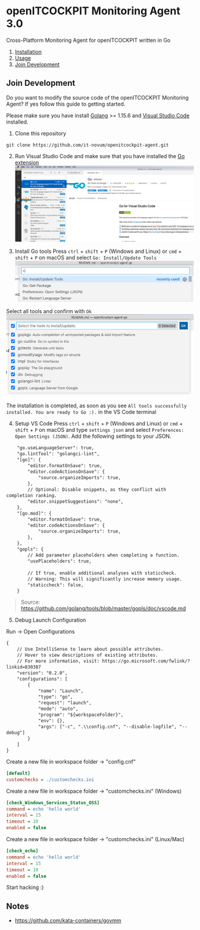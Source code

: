 # openITCOCKPIT Monitoring Agent 3.0
Cross-Platform Monitoring Agent for openITCOCKPIT written in Go

1. [Installation](#Installation)
2. [Usage](#Usage)
3. [Join Development](#Join-Development)

## Join Development

Do you want to modify the source code of the openITCOCKPIT Monitoring Agent? If yes follow this guide to getting started. 

Please make sure you have install [Golang](https://golang.org/) >= 1.15.6 and [Visual Studio Code](https://code.visualstudio.com/) installed.

1. Clone this repository
```
git clone https://github.com/it-novum/openitcockpit-agent.git
```

2. Run Visual Studio Code and make sure that you have installed the [Go extension](https://marketplace.visualstudio.com/items?itemName=golang.Go)
![Install Go extension for VS Code](docs/images/vscode_golang_ext.jpg)

3. Install Go tools
Press `ctrl` + `shift` + `P` (Windows and Linux) or `cmd` + `shift` + `P` on macOS and select `Go: Install/Update Tools`
![Install Go tools](docs/images/vscode_install_go_tools.png)

Select all tools and confirm with `Ok`
![Select and install Go tools](docs/images/vscode_install_all_go_tools.png)

The installation is completed, as soon as you see `All tools successfully installed. You are ready to Go :).` in the VS Code terminal

4. Setup VS Code
Press `ctrl` + `shift` + `P` (Windows and Linux) or `cmd` + `shift` + `P` on macOS and type `settings json` and select `Preferences: Open Settings (JSON)`.
Add the following settings to your JSON.
```JS
    "go.useLanguageServer": true,
    "go.lintTool": "golangci-lint",
    "[go]": {
        "editor.formatOnSave": true,
        "editor.codeActionsOnSave": {
            "source.organizeImports": true,
        },
        // Optional: Disable snippets, as they conflict with completion ranking.
        "editor.snippetSuggestions": "none",
    },
    "[go.mod]": {
        "editor.formatOnSave": true,
        "editor.codeActionsOnSave": {
            "source.organizeImports": true,
        },
    },
    "gopls": {
        // Add parameter placeholders when completing a function.
        "usePlaceholders": true,

        // If true, enable additional analyses with staticcheck.
        // Warning: This will significantly increase memory usage.
        "staticcheck": false,
    }
```
> Source: https://github.com/golang/tools/blob/master/gopls/doc/vscode.md

5. Debug Launch Configuration

Run -> Open Configurations
```JS
{
    // Use IntelliSense to learn about possible attributes.
    // Hover to view descriptions of existing attributes.
    // For more information, visit: https://go.microsoft.com/fwlink/?linkid=830387
    "version": "0.2.0",
    "configurations": [
        {
            "name": "Launch",
            "type": "go",
            "request": "launch",
            "mode": "auto",
            "program": "${workspaceFolder}",
            "env": {},
            "args": ["-c", ".\\config.cnf", "--disable-logfile", "--debug"]
        }
    ]
}
```

Create a new file in workspace folder -> "config.cnf"
```ini
[default]
customchecks = ./customchecks.ini
```

Create a new file in workspace folder -> "customchecks.ini" (Windows)

```ini
[check_Windows_Services_Status_OSS]
command = echo 'hello world'
interval = 15
timeout = 10
enabled = false
```

Create a new file in workspace folder -> "customchecks.ini" (Linux/Mac)

```ini
[check_echo]
command = echo 'hello world'
interval = 15
timeout = 10
enabled = false
```


Start hacking :)

## Notes
- https://github.com/kata-containers/govmm